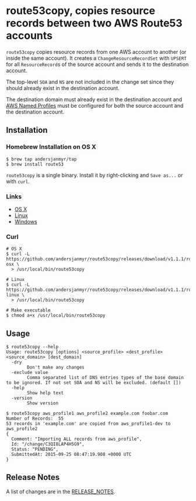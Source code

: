 # route53copy, copies resource records between two AWS Route53 accounts

`route53copy` copies resource records from one AWS account to another (or inside the same account). It
creates a `ChangeResourceRecordSet` with `UPSERT` for all `ResourceRecord`s of
the source account and sends it to the destination account.

The top-level `SOA` and `NS` are not included in the change set since they
should already exist in the destination account.

The destination domain must already exist in the destination account and [AWS Named Profiles](http://docs.aws.amazon.com/cli/latest/userguide/cli-chap-getting-started.html#cli-multiple-profiles)
must be configured for both the source account and the destination account.


## Installation

### Homebrew Installation on OS X

```
$ brew tap andersjanmyr/tap
$ brew install route53
```

`route53copy` is a single binary. Install it by right-clicking and `Save as...`
or with `curl`.

### Links

* [OS X](https://github.com/andersjanmyr/route53copy/releases/download/v1.1.1/route53copy-osx)
* [Linux](https://github.com/andersjanmyr/route53copy/releases/download/v1.1.1/route53copy-linux)
* [Windows](https://github.com/andersjanmyr/route53copy/releases/download/v1.1.1/route53copy.exe)

### Curl

```
# OS X
$ curl -L https://github.com/andersjanmyr/route53copy/releases/download/v1.1.1/route53copy-osx \
  > /usr/local/bin/route53copy

# Linux
$ curl -L https://github.com/andersjanmyr/route53copy/releases/download/v1.1.1/route53copy-linux \
  > /usr/local/bin/route53copy

# Make executable
$ chmod a+x /usr/local/bin/route53copy

```

## Usage

```
$ route53copy --help
Usage: route53copy [options] <source_profile> <dest_profile> <source_domain> [dest_domain]
  -dry
        Don't make any changes
  -exclude value
        Comma separated list of DNS entries types of the base domain to be ignored. If not set SOA and NS will be excluded. (default [])
  -help
        Show help text
  -version
        Show version
```

```
$ route53copy aws_profile1 aws_profile2 example.com foobar.com
Number of Records:  55
53 records in 'example.com' are copied from aws_profile1-dev to aws_profile2
{
  Comment: "Importing ALL records from aws_profile",
  Id: "/change/C3QI8LAP4H5G9",
  Status: "PENDING",
  SubmittedAt: 2015-09-25 08:47:19.908 +0000 UTC
}
```

## Release Notes

A list of changes are in the [RELEASE_NOTES](RELEASE_NOTES.md).
